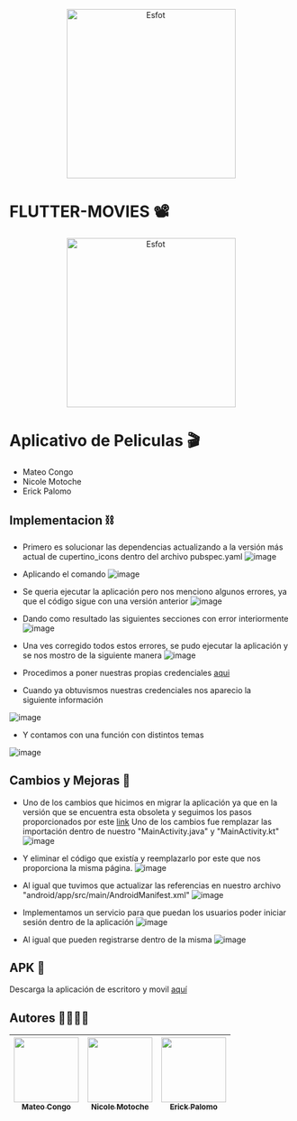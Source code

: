 <div>
<p align='center'>
<img src="https://github.com/Einarr07/Flutter_movies/assets/85316345/e9130078-6e67-461b-b8c7-f09d3b2f32b9" alt="Esfot" width="300px">
</p>
</div>

  # FLUTTER-MOVIES 📽️
<div>
<p align='center'>
<img src="https://esfot.epn.edu.ec/images/headers/logo_esfot_buho.png" alt="Esfot" width="300px">
</p>
</div>

# Aplicativo de Peliculas 🎬
- Mateo Congo
- Nicole Motoche
- Erick Palomo

## Implementacion ⛓️
- Primero es solucionar las dependencias actualizando a la versión más actual de cupertino_icons dentro del archivo pubspec.yaml
![image](https://github.com/Einarr07/Flutter_movies/assets/85316345/fab87bd0-6213-45ba-90c2-ba8eb20c9b8f)

- Aplicando el comando
![image](https://github.com/Einarr07/Flutter_movies/assets/85316345/8354147c-03ed-441e-b2e6-4615e4efd755)

- Se queria ejecutar la aplicación pero nos menciono algunos errores, ya que el código sigue con una versión anterior
![image](https://github.com/Einarr07/Flutter_movies/assets/85316345/ace217bb-5d1d-4b95-b885-7f485108f234)

- Dando como resultado las siguientes secciones con error interiormente
![image](https://github.com/Einarr07/Flutter_movies/assets/85316345/0284d0cf-486d-426a-8fcf-0a4c5210a152)

- Una ves corregido todos estos errores, se pudo ejecutar la aplicación y se nos mostro de la siguiente manera
![image](https://github.com/Einarr07/Flutter_movies/assets/85316345/dbb64f9f-7129-4d46-adee-33d5377d47f0)

- Procedimos a poner nuestras propias credenciales [aqui](https://www.themoviedb.org/)

- Cuando ya obtuvismos nuestras credenciales nos aparecio la siguiente información

![image](https://github.com/Einarr07/Flutter_movies/assets/85316345/d8f50e0c-79ac-438c-95dd-b30a6f0a8c56)

- Y contamos con una función con distintos temas

![image](https://github.com/Einarr07/Flutter_movies/assets/85316345/1f17698c-4ebd-44d2-9f04-e522813bafdf)

## Cambios y Mejoras 🥳
- Uno de los cambios que hicimos en migrar la aplicación ya que en la versión que se encuentra esta obsoleta y seguimos los pasos proporcionados por este [link](https://github.com/flutter/flutter/wiki/Upgrading-pre-1.12-Android-projects) Uno de los cambios fue remplazar las importación dentro de nuestro  "MainActivity.java" y "MainActivity.kt"
![image](https://github.com/Einarr07/Flutter_movies/assets/85316345/062f62f4-79fb-4123-a2ee-e1a7e352a5e3)

- Y eliminar el código que existía y reemplazarlo por este que nos proporciona la misma página.
![image](https://github.com/Einarr07/Flutter_movies/assets/85316345/0622a7e0-c198-43ab-911a-6d456b8e5f76)

- Al igual que tuvimos que actualizar las referencias en nuestro archivo  "android/app/src/main/AndroidManifest.xml"
![image](https://github.com/Einarr07/Flutter_movies/assets/85316345/2f882db3-9370-4665-b016-e56954b63065)

- Implementamos un servicio para que puedan los usuarios poder iniciar sesión dentro de la aplicación
![image](https://github.com/Einarr07/Flutter_movies/assets/85316345/add5f5a2-c8e8-40ed-938d-fcc14daa4cfe)

- Al igual que pueden registrarse dentro de la misma
![image](https://github.com/Einarr07/Flutter_movies/assets/85316345/b934861d-3b58-462b-bd2a-104ad0854746)

## APK 📲
Descarga la aplicación de escritoro y movil [aquí](https://drive.google.com/drive/folders/10zT9RwDqEcHw0_5mDcFqOnwiko7HuDay)

## Autores 🫱🏼‍🫲🏽

| [<img src="https://avatars.githubusercontent.com/u/96399138?v=4" width=115><br><sub>Mateo Congo</sub>](https://github.com/Einarr07) |  [<img src="https://avatars.githubusercontent.com/u/85316345?v=4" width=115><br><sub>Nicole Motoche</sub>](https://github.com/nicolemotoche29) |  [<img src="https://avatars.githubusercontent.com/u/75103508?v=4" width=115><br><sub>Erick Palomo</sub>](https://github.com/erick200011) |
| :---: | :---: | :---: |
